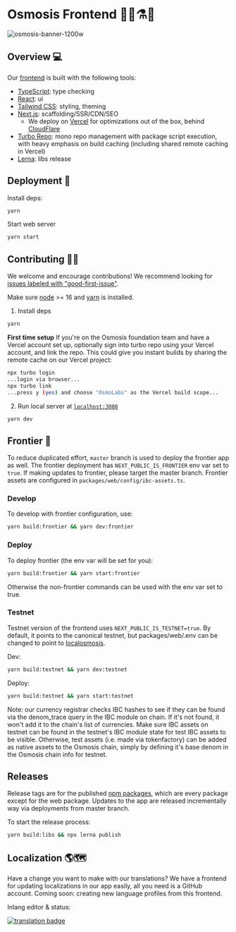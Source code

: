 # Osmosis Frontend 👩‍🔬⚗️🧪

![osmosis-banner-1200w](https://user-images.githubusercontent.com/4606373/167008669-fb3cafa8-e66e-4cdf-8599-3308039cc58c.png)

## Overview 💻

Our [frontend](https://app.osmosis.zone) is built with the following tools:

- [TypeScript](https://www.typescriptlang.org/): type checking
- [React](https://reactjs.org/): ui
- [Tailwind CSS](https://tailwindcss.com/): styling, theming
- [Next.js](https://nextjs.org/): scaffolding/SSR/CDN/SEO
  - We deploy on [Vercel](https://vercel.com/solutions/nextjs?utm_source=next-site&utm_medium=banner&utm_campaign=next-website) for optimizations out of the box, behind [CloudFlare](https://www.cloudflare.com/)
- [Turbo Repo](https://turbo.build/repo): mono repo management with package script execution, with heavy emphasis on build caching (including shared remote caching in Vercel)
- [Lerna](https://lerna.js.org/): libs release

## Deployment 🚀

Install deps:

```bash
yarn
```

Start web server

```bash
yarn start
```

## Contributing 👨‍💻

We welcome and encourage contributions! We recommend looking for [issues labeled with "good-first-issue"](https://github.com/osmosis-labs/osmosis-frontend/contribute).

Make sure [node](https://nodejs.org/en/) >= 16 and [yarn](https://yarnpkg.com/getting-started/install) is installed.

1. Install deps

```bash
yarn
```

**First time setup** If you're on the Osmosis foundation team and have a Vercel account set up, optionally sign into turbo repo using your Vercel account, and link the repo. This could give you instant builds by sharing the remote cache on our Vercel project:

```bash
npx turbo login
...login via browser...
npx turbo link
...press y (yes) and choose "OsmoLabs" as the Vercel build scope...
```

2.  Run local server at [`localhost:3000`](localhost:3000)

```bash
yarn dev
```

## Frontier 🤠

To reduce duplicated effort, `master` branch is used to deploy the frontier app as well. The frontier deployment has `NEXT_PUBLIC_IS_FRONTIER` env var set to `true`. If making
updates to frontier, please target the master branch. Frontier assets are configured in `packages/web/config/ibc-assets.ts`.

### Develop

To develop with frontier configuration, use:

```bash
yarn build:frontier && yarn dev:frontier
```

### Deploy

To deploy frontier (the env var will be set for you):

```bash
yarn build:frontier && yarn start:frontier
```

Otherwise the non-frontier commands can be used with the env var set to true.

### Testnet

Testnet version of the frontend uses `NEXT_PUBLIC_IS_TESTNET=true`. By default, it points to the canonical testnet, but packages/web/.env can be changed to point to [localosmosis](https://github.com/osmosis-labs/osmosis/tree/main/tests/localosmosis).

Dev:

```bash
yarn build:testnet && yarn dev:testnet
```

Deploy:

```bash
yarn build:testnet && yarn start:testnet
```

Note: our currency registrar checks IBC hashes to see if they can be found via the denom_trace query in the IBC module on chain. If it's not found, it won't add it to the chain's list of currencies. Make sure IBC assets on testnet can be found in the testnet's IBC module state for test IBC assets to be visible. Otherwise, test assets (i.e. made via tokenfactory) can be added as native assets to the Osmosis chain, simply by defining it's base denom in the Osmosis chain info for testnet.

## Releases

Release tags are for the published [npm packages](https://www.npmjs.com/org/osmosis-labs), which are every package except for the web package. Updates to the app are released incrementally way via deployments from master branch.

To start the release process:

```bash
yarn build:libs && npx lerna publish
```

## Localization 🌎🗺

Have a change you want to make with our translations? We have a frontend for updating localizations in our app easily, all you need is a GitHub account. Coming soon: creating new language profiles from this frontend.

Inlang editor & status:

[![translation badge](https://inlang.com/badge?url=github.com/osmosis-labs/osmosis-frontend)](https://inlang.com/editor/github.com/osmosis-labs/osmosis-frontend?ref=badge)
